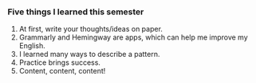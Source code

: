 ### Five things I learned this semester

1)	At first, write your thoughts/ideas on paper. 
2)	Grammarly and Hemingway are apps, which can help me improve my English. 
3)	I learned many ways to describe a pattern.
4)	Practice brings success.
5)	Content, content, content!
